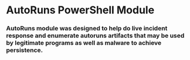 AutoRuns PowerShell Module
==========================

### AutoRuns module was designed to help do live incident response and enumerate autoruns artifacts that may be used by legitimate programs as well as malware to achieve persistence.

